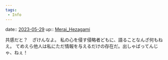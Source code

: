 ```yaml
---
tags:
 - Info
---
```


date:: [2023-05-29](/Daily_Note/2023-05-29.md)
up:: [Merai_Hezagami](../Bar/Novel/Nacaria/Merai_Hezagami.md)

共感だと？　ざけんなよ。
私の心を侵す侵略者どもに、語ることなんざ何もねえ。
てめえら他人は私にただ情報を与えるだけの存在だ。出しゃばってんじゃ、ねぇ！